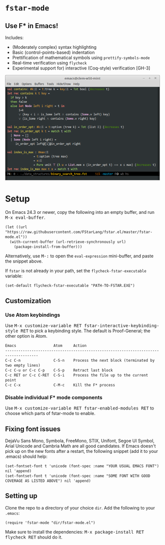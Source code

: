 # `fstar-mode`

## Use F* in Emacs!

Includes:

* (Moderately complex) syntax highlighting
* Basic (control-points-based) indentation
* Prettification of mathematical symbols using `prettify-symbols-mode`
* Real-time verification using `flycheck`
* Experimental support for) interactive (Coq-style) verification [GH-3]

![Screenshot](img/fstar-mode.png)

# Setup

On Emacs 24.3 or newer, copy the following into an empty buffer, and run <kbd>M-x eval-buffer</kbd>.

```elisp
(let ((url "https://raw.githubusercontent.com/FStarLang/fstar.el/master/fstar-mode.el"))
  (with-current-buffer (url-retrieve-synchronously url)
    (package-install-from-buffer)))
```

Alternatively, use <kbd>M-:</kbd> to open the `eval-expression` mini-buffer, and paste the snippet above.

If `fstar` is not already in your path, set the `flycheck-fstar-executable` variable:

```elisp
(set-default flycheck-fstar-executable "PATH-TO-FSTAR.EXE")
```

## Customization

### Use Atom keybindings

Use <kbd>M-x customize-variable RET fstar-interactive-keybinding-style RET</kbd> to pick a keybinding style. The default is Proof-General; the other option is Atom.

```
Emacs                 Atom     Action
-------------------------------------------------------------------------------------
C-c C-n               C-S-n    Process the next block (terminated by two empty lines)
C-c C-u or C-c C-p    C-S-p    Retract last block
C-c RET or C-c C-RET  C-S-i    Process the file up to the current point
C-c C-x               C-M-c    Kill the F* process
```

### Disable individual F* mode components

Use <kbd>M-x customize-variable RET fstar-enabled-modules RET</kbd> to choose which parts of fstar-mode to enable.

## Fixing font issues

DejaVu Sans Mono, Symbola, FreeMono, STIX, Unifont, Segoe UI Symbol, Arial Unicode and Cambria Math are all good candidates. If Emacs doesn't pick up on the new fonts after a restart, the following snippet (add it to your .emacs) should help:

```elisp
(set-fontset-font t 'unicode (font-spec :name "YOUR USUAL EMACS FONT") nil 'append)
(set-fontset-font t 'unicode (font-spec :name "SOME FONT WITH GOOD COVERAGE AS LISTED ABOVE") nil 'append)
```

## Setting up

Clone the repo to a directory of your choice `dir`. Add the following to your `.emacs`:

```elisp
(require 'fstar-mode "dir/fstar-mode.el")
```

Make sure to install the dependencies: <kbd>M-x package-install RET flycheck RET</kbd> should do it.
